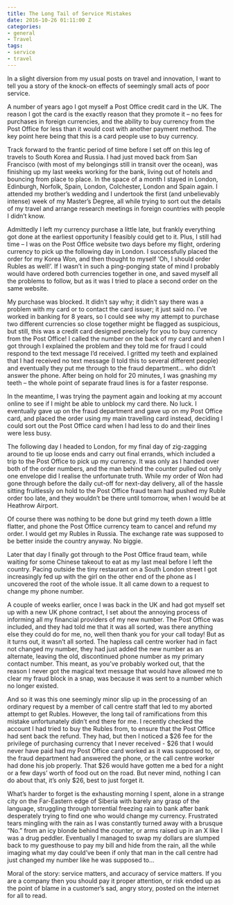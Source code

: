 ```yaml
---
title: The Long Tail of Service Mistakes
date: 2016-10-26 01:11:00 Z
categories:
- general
- Travel
tags:
- service
- travel
---
```


In a slight diversion from my usual posts on travel and innovation, I want to tell you a story of the knock-on effects of seemingly small acts of poor service. 

A number of years ago I got myself a Post Office credit card in the UK. The reason I got the card is the exactly reason that they promote it – no fees for purchases in foreign currencies, and the ability to buy currency from the Post Office for less than it would cost with another payment method. The key point here being that this is a card people use to buy currency. 

Track forward to the frantic period of time before I set off on this leg of travels to South Korea and Russia. I had just moved back from San Francisco (with most of my belongings still in transit over the ocean), was finishing up my last weeks working for the bank, living out of hotels and bouncing from place to place. In the space of a month I stayed in London, Edinburgh, Norfolk, Spain, London, Colchester, London and Spain again. I attended my brother’s wedding and I undertook the first (and unbelievably intense) week of my Master’s Degree, all while trying to sort out the details of my travel and arrange research meetings in foreign countries with people I didn’t know. 

Admittedly I left my currency purchase a little late, but frankly everything got done at the earliest opportunity I feasibly could get to it. Plus, I still had time – I was on the Post Office website two days before my flight, ordering currency to pick up the following day in London. I successfully placed the order for my Korea Won, and then thought to myself ‘Oh, I should order Rubles as well!’. If I wasn’t in such a ping-ponging state of mind I probably would have ordered both currencies together in one, and saved myself all the problems to follow, but as it was I tried to place a second order on the same website. 

My purchase was blocked. It didn’t say why; it didn’t say there was a problem with my card or to contact the card issuer; it just said no. I’ve worked in banking for 8 years, so I could see why my attempt to purchase two different currencies so close together might be flagged as suspicious, but still, this was a credit card designed precisely for you to buy currency from the Post Office! I called the number on the back of my card and when I got through I explained the problem and they told me for fraud I could respond to the text message I’d received. I gritted my teeth and explained that I had received no text message (I told this to several different people) and eventually they put me through to the fraud department… who didn’t answer the phone. After being on hold for 20 minutes, I was gnashing my teeth – the whole point of separate fraud lines is for a faster response. 

In the meantime, I was trying the payment again and looking at my account online to see if I might be able to unblock my card there. No luck. I eventually gave up on the fraud department and gave up on my Post Office card, and placed the order using my main travelling card instead, deciding I could sort out the Post Office card when I had less to do and their lines were less busy. 

The following day I headed to London, for my final day of zig-zagging around to tie up loose ends and carry out final errands, which included a trip to the Post Office to pick up my currency. It was only as I handed over both of the order numbers, and the man behind the counter pulled out only one envelope did I realise the unfortunate truth. While my order of Won had gone through before the daily cut-off for next-day delivery, all of the hassle sitting fruitlessly on hold to the Post Office fraud team had pushed my Ruble order too late, and they wouldn’t be there until tomorrow, when I would be at Heathrow Airport. 

Of course there was nothing to be done but grind my teeth down a little flatter, and phone the Post Office currency team to cancel and refund my order. I would get my Rubles in Russia. The exchange rate was supposed to be better inside the country anyway. No biggie. 

Later that day I finally got through to the Post Office fraud team, while waiting for some Chinese takeout to eat as my last meal before I left the country. Pacing outside the tiny restaurant on a South London street I got increasingly fed up with the girl on the other end of the phone as I uncovered the root of the whole issue. It all came down to a request to change my phone number. 

A couple of weeks earlier, once I was back in the UK and had got myself set up with a new UK phone contract, I set about the annoying process of informing all my financial providers of my new number. The Post Office was included, and they had told me that it was all sorted, was there anything else they could do for me, no, well then thank you for your call today! But as it turns out, it wasn’t all sorted. The hapless call centre worker had in fact not changed my number, they had just added the new number as an alternate, leaving the old, discontinued phone number as my primary contact number. This meant, as you’ve probably worked out, that the reason I never got the magical text message that would have allowed me to clear my fraud block in a snap, was because it was sent to a number which no longer existed. 

And so it was this one seemingly minor slip up in the processing of an ordinary request by a member of call centre staff that led to my aborted attempt to get Rubles. However, the long tail of ramifications from this mistake unfortunately didn’t end there for me. I recently checked the account I had tried to buy the Rubles from, to ensure that the Post Office had sent back the refund. They had, but then I noticed a $26 fee for the privilege of purchasing currency that I never received - $26 that I would never have paid had my Post Office card worked as it was supposed to, or the fraud department had answered the phone, or the call centre worker had done his job properly. That $26 would have gotten me a bed for a night or a few days’ worth of food out on the road. But never mind, nothing I can do about that, it’s only $26, best to just forget it. 

What’s harder to forget is the exhausting morning I spent, alone in a strange city on the Far-Eastern edge of Siberia with barely any grasp of the language, struggling through torrential freezing rain to bank after bank desperately trying to find one who would change my currency. Frustrated tears mingling with the rain as I was constantly turned away with a brusque “No.” from an icy blonde behind the counter, or arms raised up in an X like I was a drug peddler. Eventually I managed to swap my dollars are slumped back to my guesthouse to pay my bill and hide from the rain, all the while imaging what my day could’ve been if only that man in the call centre had just changed my number like he was supposed to…

Moral of the story: service matters, and accuracy of service matters. If you are a company then you should pay it proper attention, or risk ended up as the point of blame in a customer’s sad, angry story, posted on the internet for all to read. 
